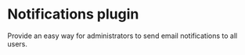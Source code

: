 Notifications plugin
========

Provide an easy way for administrators to send email notifications to all users.